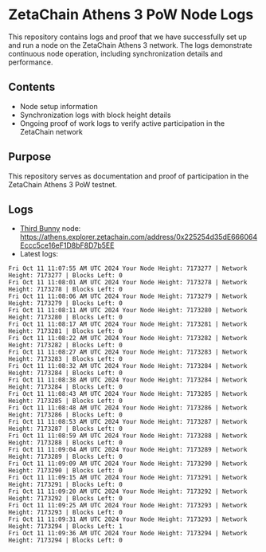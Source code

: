 # ZetaChain Athens 3 PoW Node Logs
This repository contains logs and proof that we have successfully set up and run a node on the ZetaChain Athens 3 network. The logs demonstrate continuous node operation, including synchronization details and performance.

## Contents
- Node setup information
- Synchronization logs with block height details
- Ongoing proof of work logs to verify active participation in the ZetaChain network

## Purpose
This repository serves as documentation and proof of participation in the ZetaChain Athens 3 PoW testnet.

## Logs

- [Third Bunny](https://thirdbunny.xyz/) node: https://athens.explorer.zetachain.com/address/0x225254d35dE666064Eccc5ce16eF1D8bF8D7b5EE
- Latest logs:
```
Fri Oct 11 11:07:55 AM UTC 2024 Your Node Height: 7173277 | Network Height: 7173277 | Blocks Left: 0
Fri Oct 11 11:08:01 AM UTC 2024 Your Node Height: 7173278 | Network Height: 7173278 | Blocks Left: 0
Fri Oct 11 11:08:06 AM UTC 2024 Your Node Height: 7173279 | Network Height: 7173279 | Blocks Left: 0
Fri Oct 11 11:08:11 AM UTC 2024 Your Node Height: 7173280 | Network Height: 7173280 | Blocks Left: 0
Fri Oct 11 11:08:17 AM UTC 2024 Your Node Height: 7173281 | Network Height: 7173281 | Blocks Left: 0
Fri Oct 11 11:08:22 AM UTC 2024 Your Node Height: 7173282 | Network Height: 7173282 | Blocks Left: 0
Fri Oct 11 11:08:27 AM UTC 2024 Your Node Height: 7173283 | Network Height: 7173283 | Blocks Left: 0
Fri Oct 11 11:08:32 AM UTC 2024 Your Node Height: 7173284 | Network Height: 7173284 | Blocks Left: 0
Fri Oct 11 11:08:38 AM UTC 2024 Your Node Height: 7173284 | Network Height: 7173284 | Blocks Left: 0
Fri Oct 11 11:08:43 AM UTC 2024 Your Node Height: 7173285 | Network Height: 7173285 | Blocks Left: 0
Fri Oct 11 11:08:48 AM UTC 2024 Your Node Height: 7173286 | Network Height: 7173286 | Blocks Left: 0
Fri Oct 11 11:08:53 AM UTC 2024 Your Node Height: 7173287 | Network Height: 7173287 | Blocks Left: 0
Fri Oct 11 11:08:59 AM UTC 2024 Your Node Height: 7173288 | Network Height: 7173288 | Blocks Left: 0
Fri Oct 11 11:09:04 AM UTC 2024 Your Node Height: 7173289 | Network Height: 7173289 | Blocks Left: 0
Fri Oct 11 11:09:09 AM UTC 2024 Your Node Height: 7173290 | Network Height: 7173290 | Blocks Left: 0
Fri Oct 11 11:09:15 AM UTC 2024 Your Node Height: 7173291 | Network Height: 7173291 | Blocks Left: 0
Fri Oct 11 11:09:20 AM UTC 2024 Your Node Height: 7173292 | Network Height: 7173292 | Blocks Left: 0
Fri Oct 11 11:09:25 AM UTC 2024 Your Node Height: 7173293 | Network Height: 7173293 | Blocks Left: 0
Fri Oct 11 11:09:31 AM UTC 2024 Your Node Height: 7173293 | Network Height: 7173294 | Blocks Left: 1
Fri Oct 11 11:09:36 AM UTC 2024 Your Node Height: 7173294 | Network Height: 7173294 | Blocks Left: 0
```
